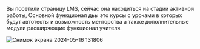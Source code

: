 Вы посетили страницу LMS, сейчас она находиться на стадии активной работы, Основной функционал дьы это курсы с уроками в которых будут автотесты и возможность менторства а также дополнительные модули расширяющие функционал учителя.

![Снимок экрана 2024-05-16 131806](https://github.com/twoballs-ai/lms_front/assets/83840596/28515e2a-2fc3-4d64-9cbd-774ef547ffda)
